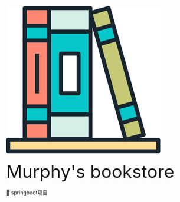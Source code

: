 
<link rel="stylesheet" href="/css/base.css">
<div class="logo2"><img src="/images/logo.svg" ></div><br>


<div class="title2"><font size= "16">Murphy's bookstore</font></div><br>


<div class="description2"> 🌈 springboot项目</div>


